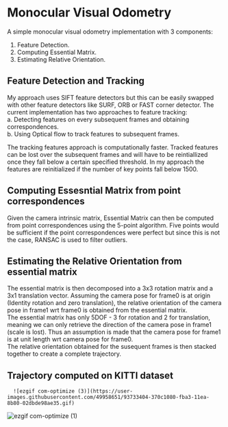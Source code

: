 # Monocular Visual Odometry
A simple monocular visual odometry implementation with 3 components: 
1. Feature Detection.
2. Computing Essential Matrix.
3. Estimating Relative Orientation.


## Feature Detection and Tracking

My approach uses SIFT feature detectors but this can be easily swapped with other feature detectors like SURF, ORB or FAST corner detector.
The current implementation has two approaches to feature tracking:   
a. Detecting features on every subsequent frames and obtaining correspondences.  
b. Using Optical flow to track features to subsequent frames.

The tracking features approach is computationally faster. Tracked features can be lost over the subsequent frames and will have to be reintiallized once they fall below a certain specified threshold. In my approach the features are reinitialized if the number of key points fall below 1500.


## Computing Essesntial Matrix from point correspondences

Given the camera intrinsic matrix, Essential Matrix can then be computed from point correspondences using the 5-point algorithm. 
Five points would be sufficient if the point correspondences were perfect but since this is not the case, RANSAC is used to filter outliers.


## Estimating the Relative Orientation from essential matrix

The essential matrix is then decomposed into a 3x3 rotation matrix and a 3x1 translation vector. Assuming the camera pose for frame0 is at origin (Identity rotation and zero translation), the relative orientation of the camera pose in frame1 wrt frame0 is obtained from the essential matrix.  
The essential matrix has only 5DOF - 3 for rotation and 2 for translation, meaning we can only retrieve the direction of the camera pose in frame1 (scale is lost). Thus an assumption is made that the camera pose for frame1 is at unit length wrt camera pose for frame0.   
The relative orientation obtained for the susequent frames is then stacked together to create a complete trajectory.

## Trajectory computed on KITTI dataset

      ![ezgif com-optimize (3)](https://user-images.githubusercontent.com/49958651/93733404-370c1080-fba3-11ea-8b80-02dbde98ae35.gif)

![ezgif com-optimize (1)](https://user-images.githubusercontent.com/49958651/93733010-a84ac400-fba1-11ea-9ecf-f733f601db0d.gif)
